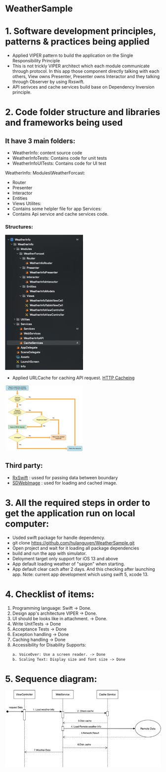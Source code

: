 # WeatherSample

# 1. Software development principles, patterns & practices being applied
- Applied VIPER pattern to build the application on the Single Responsibility Principle
- This is not trickly VIPER architect which each module communicate through protocol. 
In this app those component directly talking with each others, View owns Presenter, Presenter owns Interactor and they talking through Observer by using Rxswift. 
- API serivces and cache services build base on Dependency Inversion principle.


# 2. Code folder structure and libraries and frameworks being used
## It have 3 main folders: 
- WeatherInfo: content source code
- WeatherInfoTests: Contains code for unit tests
- WeatherInfoUITests: Contains code for UI test

WeatherInfo: 
 Modules\WeatherForcast: 
 - Router
 - Presenter
 - Interactor
 - Entities
 - Views
 Utilites: 
 - Contains some helpler file for app
 Services: 
 - Contains Api service and cache services code.
 
 ### Structures:
 
 <img src="./imageReadme/structureFolder.jpg" width="50%">
 
 - Applied URLCache for caching API request.
 [HTTP Cacheing](https://developer.apple.com/documentation/foundation/nsurlrequestcachepolicy/nsurlrequestuseprotocolcachepolicy)
 
  <img src="./imageReadme/URLCache.jpg" width="50%">
 
## Third party: 
- [RxSwift](https://github.com/ReactiveX/RxSwift) : ussed for passing data between boundary 
- [SDWebImage](https://github.com/SDWebImage/SDWebImage) : used for loading and cached image.


# 3. All the required steps in order to get the application run on local computer:


- Usded swift package for handle dependency.
- git clone https://github.com/hulanguyen/WeatherSample.git
- Open project and wait for it loading all package dependencies
- build and run the app with simulator.
- Deloyment target only support for iOS 13 and above
- App default loading weather of "saigon" when starting. 
- App default clear cach after 2 days. And this checking after launching app.
Note: current app development which using swift 5, xcode 13.

# 4. Checklist of items:

 1. Programming language: Swift -> Done.
 2. Design app's architecture VIPER -> Done.
 3. UI should be looks like in attachment. -> Done.
 4. Write UnitTests -> Done
 5. Acceptance Tests -> Done
 6. Exception handling -> Done
 7. Caching handling -> Done
 8. Accessibility for Disability Supports:
    ```
    a. VoiceOver: Use a screen reader. -> Done
    b. Scaling Text: Display size and font size -> Done
    ```


# 5. Sequence diagram: 

  <img src="./imageReadme/WeatherSequenceDiagram.jpg" width="100%">
   

